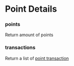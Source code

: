 # Point Details

### points

Return amount of points



### transactions

Return a list of [point transaction](liquid/variables/point-txn.md)

